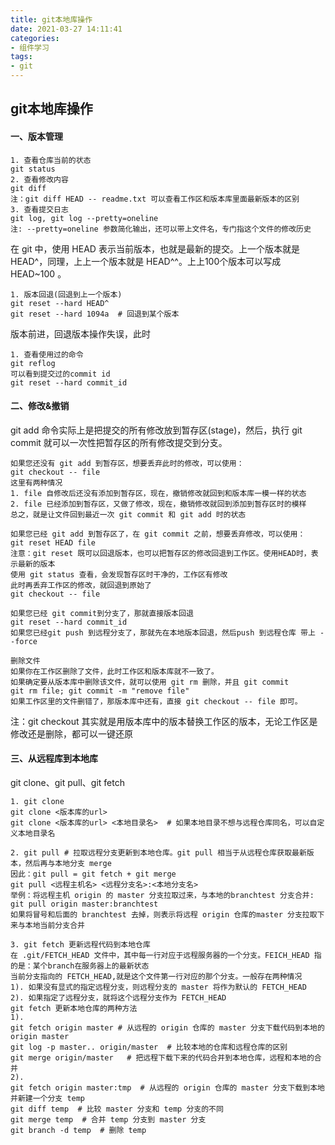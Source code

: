 ```yaml
---
title: git本地库操作
date: 2021-03-27 14:11:41
categories:
- 组件学习
tags:
- git
---
```


## git本地库操作

#### 一、版本管理

```
1. 查看仓库当前的状态
git status
2. 查看修改内容
git diff
注：git diff HEAD -- readme.txt 可以查看工作区和版本库里面最新版本的区别
3. 查看提交日志
git log, git log --pretty=oneline 
注: --pretty=oneline 参数简化输出，还可以带上文件名，专门指这个文件的修改历史
```

在 git 中，使用 HEAD 表示当前版本，也就是最新的提交。上一个版本就是 HEAD^，同理，上上一个版本就是 HEAD^^。上上100个版本可以写成 HEAD~100 。

```
1. 版本回退(回退到上一个版本)
git reset --hard HEAD^
git reset --hard 1094a  # 回退到某个版本
```

版本前进，回退版本操作失误，此时

```
1. 查看使用过的命令
git reflog
可以看到提交过的commit id
git reset --hard commit_id
```

#### 二、修改&撤销

git add 命令实际上是把提交的所有修改放到暂存区(stage)，然后，执行 git commit 就可以一次性把暂存区的所有修改提交到分支。

```
如果您还没有 git add 到暂存区，想要丢弃此时的修改，可以使用：
git checkout -- file
这里有两种情况
1. file 自修改后还没有添加到暂存区，现在，撤销修改就回到和版本库一模一样的状态
2. file 已经添加到暂存区，又做了修改，现在，撤销修改就回到添加到暂存区时的模样
总之，就是让文件回到最近一次 git commit 和 git add 时的状态
```

```
如果您已经 git add 到暂存区了，在 git commit 之前，想要丢弃修改，可以使用：
git reset HEAD file
注意：git reset 既可以回退版本，也可以把暂存区的修改回退到工作区。使用HEAD时，表示最新的版本
使用 git status 查看，会发现暂存区时干净的，工作区有修改
此时再丢弃工作区的修改，就回退到原始了
git checkout -- file
```

```
如果您已经 git commit到分支了，那就直接版本回退
git reset --hard commit_id
如果您已经git push 到远程分支了，那就先在本地版本回退，然后push 到远程仓库 带上 --force
```

```
删除文件
如果你在工作区删除了文件，此时工作区和版本库就不一致了。
如果确定要从版本库中删除该文件，就可以使用 git rm 删除，并且 git commit
git rm file; git commit -m "remove file"
如果工作区里的文件删错了，那版本库中还有，直接 git checkout -- file 即可。
```

注：git checkout 其实就是用版本库中的版本替换工作区的版本，无论工作区是修改还是删除，都可以一键还原

#### 三、从远程库到本地库

git clone、git pull、git fetch

```
1. git clone
git clone <版本库的url>
git clone <版本库的url> <本地目录名>  # 如果本地目录不想与远程仓库同名，可以自定义本地目录名

2. git pull # 拉取远程分支更新到本地仓库。git pull 相当于从远程仓库获取最新版本，然后再与本地分支 merge
因此：git pull = git fetch + git merge
git pull <远程主机名> <远程分支名>:<本地分支名>
举例：将远程主机 origin 的 master 分支拉取过来，与本地的branchtest 分支合并: git pull origin master:branchtest
如果将冒号和后面的 branchtest 去掉，则表示将远程 origin 仓库的master 分支拉取下来与本地当前分支合并

3. git fetch 更新远程代码到本地仓库
在 .git/FETCH_HEAD 文件中，其中每一行对应于远程服务器的一个分支。FEICH_HEAD 指的是：某个branch在服务器上的最新状态
当前分支指向的 FETCH_HEAD,就是这个文件第一行对应的那个分支。一般存在两种情况
1). 如果没有显式的指定远程分支，则远程分支的 master 将作为默认的 FETCH_HEAD
2). 如果指定了远程分支，就将这个远程分支作为 FETCH_HEAD
git fetch 更新本地仓库的两种方法
1). 
git fetch origin master # 从远程的 origin 仓库的 master 分支下载代码到本地的 origin master
git log -p master.. origin/master  # 比较本地的仓库和远程仓库的区别
git merge origin/master   # 把远程下载下来的代码合并到本地仓库，远程和本地的合并
2). 
git fetch origin master:tmp  # 从远程的 origin 仓库的 master 分支下载到本地并新建一个分支 temp
git diff temp  # 比较 master 分支和 temp 分支的不同
git merge temp  # 合并 temp 分支到 master 分支
git branch -d temp  # 删除 temp
```



